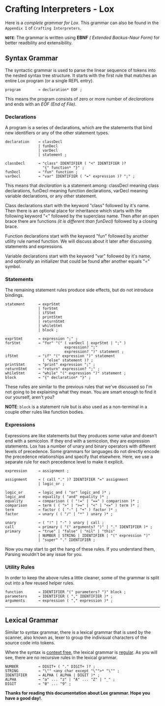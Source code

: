 # Crafting Interpreters - Lox
Here is a _complete grammar for Lox_. This grammar can also be found in the `Appendix I` of `Crafting Interpreters`.

**`NOTE`**: The grammar is written using **EBNF** _( Extended Backus-Naur Form)_ for better readbility and extensibility.

## Syntax Grammar
The syntactic grammar is used to parse the linear sequence of tokens into the nested syntax tree structure. It starts with the first rule that matches an entire Lox program (or a single REPL entry).

``` ebnf
program        → declaration* EOF ;
```

This means the program consists of zero or more number of _declarations_ and ends with an _EOF (End of File)_.


### Declarations
A program is a series of declarations, which are the statements that bind new identifiers or any of the other statement types.

``` ebnf
declaration    → classDecl
               | funDecl
               | varDecl
               | statement ;

classDecl      → "class" IDENTIFIER ( "<" IDENTIFIER )?
                 "{" function* "}" ;
funDecl        → "fun" function ;
varDecl        → "var" IDENTIFIER ( "=" expression )? ";" ;
```

This means that _declaration_ is a statement among: classDecl meaning class declarations, funDecl meaning function declarations, varDecl meaning variable declarations, or any other statement.

Class declarations start with the keyword "class" followed by it's name. Then there is an optional place for inheritance which starts with the following keyword "<" followed by the superclass name. Then after an open brace there are functions _(it is different than funDecl)_ followed by a closing brace.

Function declarations start with the keyword "fun" followed by another utility rule named function. We will discuss about it later after discussing statements and expressions.

Variable declarations start with the keyword "var" followed by it's name, and optionally an initializer that could be found after another equals "=" symbol.


### Statements
The remaining statement rules produce side effects, but do not introduce
bindings.

``` ebnf
statement      → exprStmt
               | forStmt
               | ifStmt
               | printStmt
               | returnStmt
               | whileStmt
               | block ;

exprStmt       → expression ";" ;
forStmt        → "for" "(" ( varDecl | exprStmt | ";" )
                           expression? ";"
                           expression? ")" statement ;
ifStmt         → "if" "(" expression ")" statement
                 ( "else" statement )? ;
printStmt      → "print" expression ";" ;
returnStmt     → "return" expression? ";" ;
whileStmt      → "while" "(" expression ")" statement ;
block          → "{" declaration* "}" ;
```

These rulles are similar to the previous rules that we've discussed so I'm not going to be explaining what they mean. You are smart enough to find it our yourself, aren't you?

**NOTE**: `block` is a statement rule but is also used as a non-terminal in a couple other rules like function bodies.


### Expressions
Expressions are like statements but they produces some value and doesn't end with a semicolon. If they end with a semicolon, they are expression statements. Lox has a number of unary and binary operators with
different levels of precedence. Some grammars for languages do not directly
encode the precedence relationships and specify that elsewhere. Here, we use a
separate rule for each precedence level to make it explicit.

``` ebnf
expression     → assignment ;

assignment     → ( call "." )? IDENTIFIER "=" assignment
               | logic_or ;

logic_or       → logic_and ( "or" logic_and )* ;
logic_and      → equality ( "and" equality )* ;
equality       → comparison ( ( "!=" | "==" ) comparison )* ;
comparison     → term ( ( ">" | ">=" | "<" | "<=" ) term )* ;
term           → factor ( ( "-" | "+" ) factor )* ;
factor         → unary ( ( "/" | "*" ) unary )* ;

unary          → ( "!" | "-" ) unary | call ;
call           → primary ( "(" arguments? ")" | "." IDENTIFIER )* ;
primary        → "true" | "false" | "nil" | "this"
               | NUMBER | STRING | IDENTIFIER | "(" expression ")"
               | "super" "." IDENTIFIER ;
```

Now you may start to get the hang of these rules. If you understand them, Parsing wouldn't be any issue for you.


### Utility Rules
In order to keep the above rules a little cleaner, some of the grammar is
split out into a few reused helper rules.

``` ebnf
function       → IDENTIFIER "(" parameters? ")" block ;
parameters     → IDENTIFIER ( "," IDENTIFIER )* ;
arguments      → expression ( "," expression )* ;
```

---

## Lexical Grammar
Similar to syntax grammar, there is a lexical grammar that is used by the scanner, also known as, lexer to group the indivisual characters of the source code into tokens.

Where the syntax is [context free](https://en.wikipedia.org/wiki/Context-free_grammar), the lexical grammar is [regular](https://en.wikipedia.org/wiki/Regular_grammar). As you will see, there are no recursive rules in the lexical grammar.

``` ebnf
NUMBER         → DIGIT+ ( "." DIGIT+ )? ;
STRING         → "\"" <any char except "\"">* "\"" ;
IDENTIFIER     → ALPHA ( ALPHA | DIGIT )* ;
ALPHA          → "a" ... "z" | "A" ... "Z" | "_" ;
DIGIT          → "0" ... "9" ;
```

**Thanks for reading this documentation about Lox grammar. Hope you have a good day!**.
